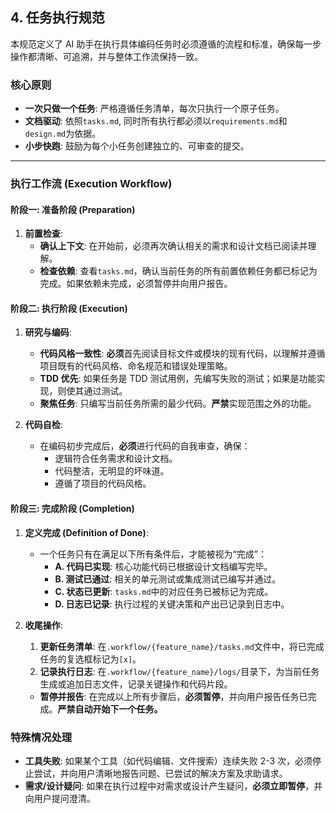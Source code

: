 ## 4. 任务执行规范

本规范定义了 AI 助手在执行具体编码任务时必须遵循的流程和标准，确保每一步操作都清晰、可追溯，并与整体工作流保持一致。

### 核心原则

- **一次只做一个任务**: 严格遵循任务清单，每次只执行一个原子任务。
- **文档驱动**: 依照`tasks.md`, 同时所有执行都必须以`requirements.md`和`design.md`为依据。
- **小步快跑**: 鼓励为每个小任务创建独立的、可审查的提交。

---

### 执行工作流 (Execution Workflow)

#### 阶段一: 准备阶段 (Preparation)

1.  **前置检查**:
    - **确认上下文**: 在开始前，必须再次确认相关的需求和设计文档已阅读并理解。
    - **检查依赖**: 查看`tasks.md`，确认当前任务的所有前置依赖任务都已标记为完成。如果依赖未完成，必须暂停并向用户报告。

#### 阶段二: 执行阶段 (Execution)

1.  **研究与编码**:

    - **代码风格一致性**: **必须**首先阅读目标文件或模块的现有代码，以理解并遵循项目既有的代码风格、命名规范和错误处理策略。
    - **TDD 优先**: 如果任务是 TDD 测试用例，先编写失败的测试；如果是功能实现，则使其通过测试。
    - **聚焦任务**: 只编写当前任务所需的最少代码。**严禁**实现范围之外的功能。

2.  **代码自检**:
    - 在编码初步完成后，**必须**进行代码的自我审查，确保：
      - 逻辑符合任务需求和设计文档。
      - 代码整洁，无明显的坏味道。
      - 遵循了项目的代码风格。

#### 阶段三: 完成阶段 (Completion)

1.  **定义完成 (Definition of Done)**:

    - 一个任务只有在满足以下所有条件后，才能被视为“完成”：
      - **A. 代码已实现**: 核心功能代码已根据设计文档编写完毕。
      - **B. 测试已通过**: 相关的单元测试或集成测试已编写并通过。
      - **C. 状态已更新**: `tasks.md`中的对应任务已被标记为完成。
      - **D. 日志已记录**: 执行过程的关键决策和产出已记录到日志中。

2.  **收尾操作**:
    1. **更新任务清单**: 在`.workflow/{feature_name}/tasks.md`文件中，将已完成任务的复选框标记为`[x]`。
    2. **记录执行日志**: 在`.workflow/{feature_name}/logs/`目录下，为当前任务生成或追加日志文件，记录关键操作和代码片段。
    - **暂停并报告**: 在完成以上所有步骤后，**必须暂停**，并向用户报告任务已完成。**严禁自动开始下一个任务。**

### 特殊情况处理

- **工具失败**: 如果某个工具（如代码编辑、文件搜索）连续失败 2-3 次，必须停止尝试，并向用户清晰地报告问题、已尝试的解决方案及求助请求。
- **需求/设计疑问**: 如果在执行过程中对需求或设计产生疑问，**必须立即暂停**，并向用户提问澄清。
